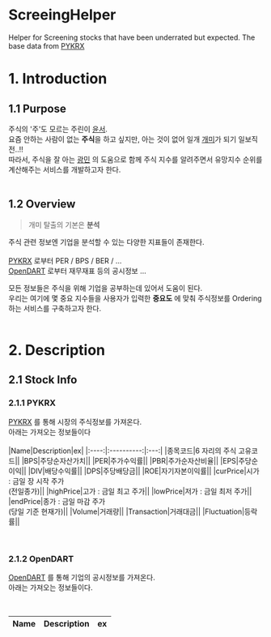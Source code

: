 # ScreeingHelper
Helper for Screening stocks that have been underrated but expected. The base data from [PYKRX](https://github.com/sharebook-kr/pykrx)

# 1. Introduction
## 1.1 Purpose  
주식의 '주'도 모르는 주린이 [윤서](https://github.com/jungAcat).  
요즘 안하는 사람이 없는 **주식**을 하고 싶지만, 아는 것이 없어 일개 [개미](https://namu.wiki/w/%EA%B0%9C%EB%AF%B8(%EC%A3%BC%EC%8B%9D))가 되기 일보직전..!!  
따라서, 주식을 잘 아는 [광민](https://github.com/codingple) 의 도움으로 함께 주식 지수를 알려주면서 유망지수 순위를 계산해주는 서비스를 개발하고자 한다.  
<br>

## 1.2 Overview  

>개미 탈출의 기본은 **분석**  
  
  
주식 관련 정보엔 기업을 분석할 수 있는 다양한 지표들이 존재한다.  
<br>
[PYKRX](https://github.com/sharebook-kr/pykrx) 로부터 PER / BPS / BER / ...  
[OpenDART](https://opendart.fss.or.kr/) 로부터 재무재표 등의 공시정보 ...  
  
모든 정보들은 주식을 위해 기업을 공부하는데 있어서 도움이 된다.  
우리는 여기에 몇 중요 지수들을 사용자가 입력한 **중요도** 에 맞춰 주식정보를 Ordering 하는 서비스를 구축하고자 한다.  
<br>

# 2. Description  
## 2.1 Stock Info  
### 2.1.1 PYKRX  
[PYKRX](https://github.com/sharebook-kr/pykrx) 를 통해 시장의 주식정보를 가져온다.  
아래는 가져오는 정보들이다  
<br>
|Name|Description|ex|
|:----:|:----------:|:---:|
|종목코드|6 자리의 주식 고유코드||
|BPS|주당순자산가치||
|PER|주가수익률||
|PBR|주가순자산비율||
|EPS|주당순이익||
|DIV|배당수익률||
|DPS|주당배당금||
|ROE|자기자본이익률||
|curPrice|시가 : 금일 장 시작 주가 <br>(전일종가)||
|highPrice|고가 : 금일 최고 주가||
|lowPrice|저가 : 금일 최저 주가||
|endPrice|종가 : 금일 마감 주가 <br>(당일 기준 현재가)||
|Volume|거래량||
|Transaction|거래대금||
|Fluctuation|등락률||  

<br>

### 2.1.2 OpenDART  
[OpenDART](https://opendart.fss.or.kr/) 를 통해 기업의 공시정보를 가져온다.  
아래는 가져오는 정보들이다.

<br>

|Name|Description|ex|
|:----:|:----------:|:---:|



